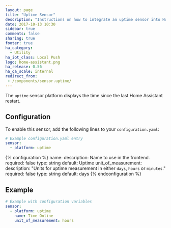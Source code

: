 ```yaml
---
layout: page
title: "Uptime Sensor"
description: "Instructions on how to integrate an uptime sensor into Home Assistant."
date: 2017-10-13 10:30
sidebar: true
comments: false
sharing: true
footer: true
ha_category:
  - Utility
ha_iot_class: Local Push
logo: home-assistant.png
ha_release: 0.56
ha_qa_scale: internal
redirect_from:
 - /components/sensor.uptime/
---
```


The `uptime` sensor platform displays the time since the last Home Assistant restart.

## Configuration

To enable this sensor, add the following lines to your `configuration.yaml`:

```yaml
# Example configuration.yaml entry
sensor:
  - platform: uptime
```

{% configuration %}
name:
  description: Name to use in the frontend.
  required: false
  type: string
  default: Uptime
unit_of_measurement:
  description: "Units for uptime measurement in either `days`, `hours` or `minutes`."
  required: false
  type: string
  default: days
{% endconfiguration %}

## Example

```yaml
# Example with configuration variables
sensor:
  - platform: uptime
    name: Time Online
    unit_of_measurement: hours
````
